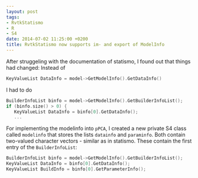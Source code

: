 ```yaml
---
layout: post
tags: 
- RvtkStatismo 
- R 
- S4
date: 2014-07-02 11:25:00 +0200
title: RvtkStatismo now supports im- and export of ModelInfo
---
```


After struggeling with the documentation of statismo, I found out that things had changed: 
Instead of 

```c
KeyValueList DataInfo = model->GetModelInfo().GetDataInfo() 
```

I had to do

```c
BuilderInfoList binfo = model->GetModelInfo().GetBuilderInfoList();
if (binfo.size() > 0) { 
   KeyValueList DataInfo = binfo[0].GetDataInfo();
   ...
```
For implementing the modelinfo into ```pPCA```, I created a new private S4 class called ```modelinfo``` that stores the lists ```datainfo``` and ```paraminfo```. Both contain two-valued character vectors - similar as in statismo. These contain the first entry of the ```BuilderInfoList```:

```c
BuilderInfoList binfo = model->GetModelInfo().GetBuilderInfoList();
KeyValueList DataInfo = binfo[0].GetDataInfo();
KeyValueList BuildInfo = binfo[0].GetParameterInfo();

```


